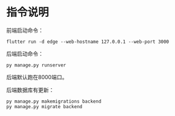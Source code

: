 # 指令说明
前端启动命令：
```shell
flutter run -d edge --web-hostname 127.0.0.1 --web-port 3000
```

后端启动命令：
```shell
py manage.py runserver
```
后端默认跑在8000端口。

后端数据库有更新：
```shell
py manage.py makemigrations backend
py manage.py migrate backend
```